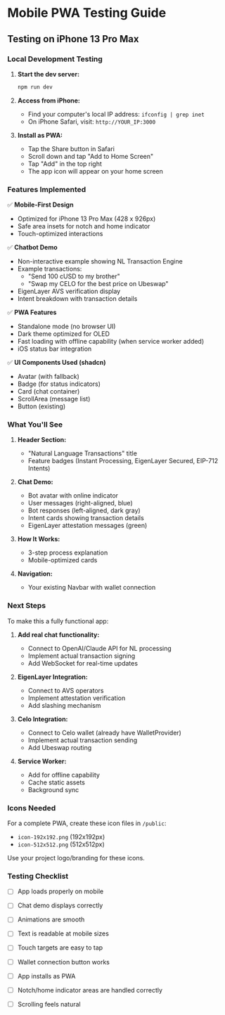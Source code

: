 # Mobile PWA Testing Guide

## Testing on iPhone 13 Pro Max

### Local Development Testing

1. **Start the dev server:**
   ```bash
   npm run dev
   ```

2. **Access from iPhone:**
   - Find your computer's local IP address: `ifconfig | grep inet`
   - On iPhone Safari, visit: `http://YOUR_IP:3000`

3. **Install as PWA:**
   - Tap the Share button in Safari
   - Scroll down and tap "Add to Home Screen"
   - Tap "Add" in the top right
   - The app icon will appear on your home screen

### Features Implemented

✅ **Mobile-First Design**
- Optimized for iPhone 13 Pro Max (428 x 926px)
- Safe area insets for notch and home indicator
- Touch-optimized interactions

✅ **Chatbot Demo**
- Non-interactive example showing NL Transaction Engine
- Example transactions:
  - "Send 100 cUSD to my brother"
  - "Swap my CELO for the best price on Ubeswap"
- EigenLayer AVS verification display
- Intent breakdown with transaction details

✅ **PWA Features**
- Standalone mode (no browser UI)
- Dark theme optimized for OLED
- Fast loading with offline capability (when service worker added)
- iOS status bar integration

✅ **UI Components Used (shadcn)**
- Avatar (with fallback)
- Badge (for status indicators)
- Card (chat container)
- ScrollArea (message list)
- Button (existing)

### What You'll See

1. **Header Section:**
   - "Natural Language Transactions" title
   - Feature badges (Instant Processing, EigenLayer Secured, EIP-712 Intents)

2. **Chat Demo:**
   - Bot avatar with online indicator
   - User messages (right-aligned, blue)
   - Bot responses (left-aligned, dark gray)
   - Intent cards showing transaction details
   - EigenLayer attestation messages (green)

3. **How It Works:**
   - 3-step process explanation
   - Mobile-optimized cards

4. **Navigation:**
   - Your existing Navbar with wallet connection

### Next Steps

To make this a fully functional app:

1. **Add real chat functionality:**
   - Connect to OpenAI/Claude API for NL processing
   - Implement actual transaction signing
   - Add WebSocket for real-time updates

2. **EigenLayer Integration:**
   - Connect to AVS operators
   - Implement attestation verification
   - Add slashing mechanism

3. **Celo Integration:**
   - Connect to Celo wallet (already have WalletProvider)
   - Implement actual transaction sending
   - Add Ubeswap routing

4. **Service Worker:**
   - Add for offline capability
   - Cache static assets
   - Background sync

### Icons Needed

For a complete PWA, create these icon files in `/public`:
- `icon-192x192.png` (192x192px)
- `icon-512x512.png` (512x512px)

Use your project logo/branding for these icons.

### Testing Checklist

- [ ] App loads properly on mobile
- [ ] Chat demo displays correctly
- [ ] Animations are smooth
- [ ] Text is readable at mobile sizes
- [ ] Touch targets are easy to tap
- [ ] Wallet connection button works
- [ ] App installs as PWA
- [ ] Notch/home indicator areas are handled correctly
- [ ] Scrolling feels natural

